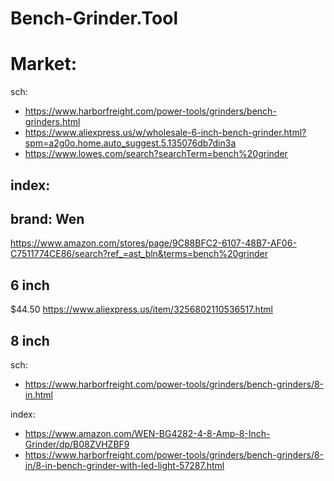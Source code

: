 # Bench-Grinder.Tool
# Market:
sch:
- https://www.harborfreight.com/power-tools/grinders/bench-grinders.html
- https://www.aliexpress.us/w/wholesale-6-inch-bench-grinder.html?spm=a2g0o.home.auto_suggest.5.135076db7din3a
- https://www.lowes.com/search?searchTerm=bench%20grinder

## index:

## brand: Wen
https://www.amazon.com/stores/page/9C88BFC2-6107-48B7-AF06-C7511774CE86/search?ref_=ast_bln&terms=bench%20grinder

## 6 inch
$44.50  https://www.aliexpress.us/item/3256802110536517.html

## 8 inch
sch:
- https://www.harborfreight.com/power-tools/grinders/bench-grinders/8-in.html

index:
- https://www.amazon.com/WEN-BG4282-4-8-Amp-8-Inch-Grinder/dp/B08ZVHZBF9
- https://www.harborfreight.com/power-tools/grinders/bench-grinders/8-in/8-in-bench-grinder-with-led-light-57287.html
